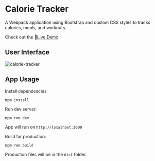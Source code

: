 # Calorie Tracker
A Webpack application using Bootstrap and custom CSS styles to tracks calories, meals, and workouts.

Check out the :link:[Live Demo](https://fastidious-taiyaki-3f705a.netlify.app/)

## User Interface

![calorie-tracker](https://github.com/sidneyshafer/calorie-tracker-webpack/assets/66838571/5359ff98-4e1d-4708-9dd1-a05a663bf8fd)

## App Usage
Install dependencies
```
npm install
```
Run dev server:
```
npm run dev
```
App will run on `http://localhost:3000`

Build for production:
```
npm run build
```
Production files will be in the `dist` folder.
